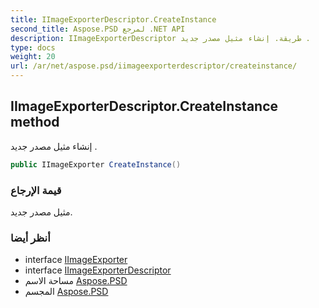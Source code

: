 ```yaml
---
title: IImageExporterDescriptor.CreateInstance
second_title: Aspose.PSD لمرجع .NET API
description: IImageExporterDescriptor طريقة. إنشاء مثيل مصدر جديد .
type: docs
weight: 20
url: /ar/net/aspose.psd/iimageexporterdescriptor/createinstance/
---
```

## IImageExporterDescriptor.CreateInstance method

إنشاء مثيل مصدر جديد .

```csharp
public IImageExporter CreateInstance()
```

### قيمة الإرجاع

مثيل مصدر جديد.

### أنظر أيضا

* interface [IImageExporter](../../iimageexporter/)
* interface [IImageExporterDescriptor](../)
* مساحة الاسم [Aspose.PSD](../../iimageexporterdescriptor/)
* المجسم [Aspose.PSD](../../../)


